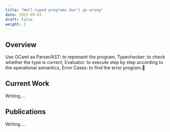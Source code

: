 ```yaml
---
title: "Well-typed programs don’t go wrong"
date: 2025-09-01
draft: false
weight: 2
---
```


## Overview
Use OCaml as Parser/AST: to represent the program, Typechecker: to check whether the type is correct, Evaluator: to execute step by step according to the operational semantics, Error Cases: to find the error program.📝

## Current Work
Writing....

## Publications
Writing....